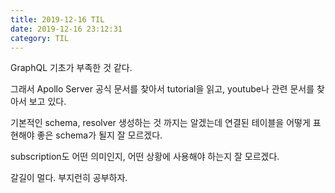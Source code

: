 ```yaml
---
title: 2019-12-16 TIL
date: 2019-12-16 23:12:31
category: TIL
---
```


GraphQL 기초가 부족한 것 같다.

그래서 Apollo Server 공식 문서를 찾아서 tutorial을 읽고, youtube나 관련 문서를 찾아서 보고 있다.

기본적인 schema, resolver 생성하는 것 까지는 알겠는데 연결된 테이블을 어떻게 표현해야 좋은 schema가 될지 잘 모르겠다.

subscription도 어떤 의미인지, 어떤 상황에 사용해야 하는지 잘 모르겠다.

갈길이 멀다. 부지런히 공부하자.
